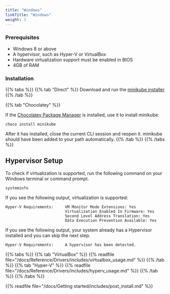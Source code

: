 ```yaml
---
title: "Windows"
linkTitle: "Windows"
weight: 3
---
```


### Prerequisites

  * Windows 8 or above
  * A hypervisor, such as Hyper-V or VirtualBox
  * Hardware virtualization support must be enabled in BIOS
  * 4GB of RAM

### Installation

{{% tabs %}}
{{% tab "Direct" %}}
Download and run the [minikube installer](https://storage.googleapis.com/minikube/releases/latest/minikube-installer.exe)
{{% /tab %}}

{{% tab "Chocolatey" %}}

If the [Chocolatey Package Manager](https://chocolatey.org/) is installed, use it to install minikube:

```shell
choco install minikube
```

After it has installed, close the current CLI session and reopen it. minikube should have been added to your path automatically.
{{% /tab %}}
{{% /tabs %}}


## Hypervisor Setup

To check if virtualization is supported, run the following command on your Windows terminal or command prompt.

```shell
systeminfo
```
If you see the following output, virtualization is supported:

```shell
Hyper-V Requirements:     VM Monitor Mode Extensions: Yes
                          Virtualization Enabled In Firmware: Yes
                          Second Level Address Translation: Yes
                          Data Execution Prevention Available: Yes
```

If you see the following output, your system already has a Hypervisor installed and you can skip the next step.

```
Hyper-V Requirements:     A hypervisor has been detected.
```

{{% tabs %}}
{{% tab "VirtualBox" %}}
{{% readfile file="/docs/Reference/Drivers/includes/virtualbox_usage.md" %}}
{{% /tab %}}
{{% tab "Hyper-V" %}}
{{% readfile file="/docs/Reference/Drivers/includes/hyperv_usage.md" %}}
{{% /tab %}}
{{% /tabs %}}

{{% readfile file="/docs/Getting started/includes/post_install.md" %}}